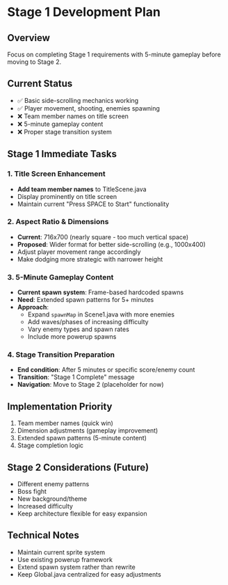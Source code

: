 # Stage 1 Development Plan

## Overview
Focus on completing Stage 1 requirements with 5-minute gameplay before moving to Stage 2.

## Current Status
- ✅ Basic side-scrolling mechanics working
- ✅ Player movement, shooting, enemies spawning
- ❌ Team member names on title screen
- ❌ 5-minute gameplay content
- ❌ Proper stage transition system

## Stage 1 Immediate Tasks

### 1. Title Screen Enhancement
- **Add team member names** to TitleScene.java
- Display prominently on title screen
- Maintain current "Press SPACE to Start" functionality

### 2. Aspect Ratio & Dimensions
- **Current**: 716x700 (nearly square - too much vertical space)
- **Proposed**: Wider format for better side-scrolling (e.g., 1000x400)
- Adjust player movement range accordingly
- Make dodging more strategic with narrower height

### 3. 5-Minute Gameplay Content
- **Current spawn system**: Frame-based hardcoded spawns
- **Need**: Extended spawn patterns for 5+ minutes
- **Approach**: 
  - Expand `spawnMap` in Scene1.java with more enemies
  - Add waves/phases of increasing difficulty
  - Vary enemy types and spawn rates
  - Include more powerup spawns

### 4. Stage Transition Preparation
- **End condition**: After 5 minutes or specific score/enemy count
- **Transition**: "Stage 1 Complete" message
- **Navigation**: Move to Stage 2 (placeholder for now)

## Implementation Priority
1. Team member names (quick win)
2. Dimension adjustments (gameplay improvement)
3. Extended spawn patterns (5-minute content)
4. Stage completion logic

## Stage 2 Considerations (Future)
- Different enemy patterns
- Boss fight
- New background/theme
- Increased difficulty
- Keep architecture flexible for easy expansion

## Technical Notes
- Maintain current sprite system
- Use existing powerup framework
- Extend spawn system rather than rewrite
- Keep Global.java centralized for easy adjustments